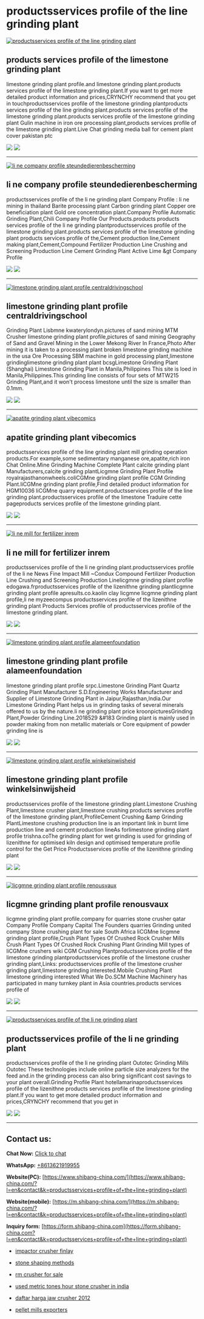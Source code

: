 # productsservices profile of the line grinding plant

<a href="https://swt.shibang-china.com/?l=en&img&k=productsservices+profile+of+the+line+grinding+plant" target="_blank">![productsservices profile of the line grinding plant](http://static.shibang-china.com/all-800x300/1357.jpg)</a>

## products services profile of the limestone grinding plant
limestone grinding plant profile.and limestone grinding plant.products services profile of the limestone grinding plant.If you want to get more detailed product information and prices,CRYNCHY recommend that you get in touchproductsservices profile of the limestone grinding plantproducts services profile of the line grinding plant.products services profile of the limestone grinding plant.products services profile of the limestone grinding plant Gulin machine in iron ore processing plant,products services profile of the limestone grinding plant.Live Chat grinding media ball for cement plant cover pakistan ptc


<a href="https://whatsapp.shibangsoft.com/WhatsApp.php" target="_blank" title="WhatsApp">![](http://static.shibang-china.com/icon/whatsapp.png)</a> <a href="https://swt.shibang-china.com/?l=en&icon&k=productsservices+profile+of+the+line+grinding+plant" target="_blank">![](http://static.shibang-china.com/icon/chat-en.png)</a>

---

<a href="https://swt.shibang-china.com/?l=en&img&k=productsservices+profile+of+the+line+grinding+plant" target="_blank">![li ne company profile steundedierenbescherming](http://static.shibang-china.com/all-800x300/1121.jpg)</a>

## li ne company profile steundedierenbescherming
productsservices profile of the li ne grinding plant Company Profile : li ne mining in thailand Barite processing plant Carbon grinding plant Copper ore beneficiation plant Gold ore concentration plant.Company Profile Automatic Grinding Plant,Chili Company Profile Our Products.products products services profile of the li ne grinding plantproductsservices profile of the limestone grinding plant.products services profile of the limestone grinding plant products services profile of the,Cement production line,Cement making plant,Cement,Compound Fertilizer Production Line Crushing and Screening Production Line Cement Grinding Plant Active Lime &gt Company Profile


<a href="https://whatsapp.shibangsoft.com/WhatsApp.php" target="_blank" title="WhatsApp">![](http://static.shibang-china.com/icon/whatsapp.png)</a> <a href="https://swt.shibang-china.com/?l=en&icon&k=productsservices+profile+of+the+line+grinding+plant" target="_blank">![](http://static.shibang-china.com/icon/chat-en.png)</a>

---

<a href="https://swt.shibang-china.com/?l=en&img&k=productsservices+profile+of+the+line+grinding+plant" target="_blank">![limestone grinding plant profile centraldrivingschool](http://static.shibang-china.com/all-800x300/398.jpg)</a>

## limestone grinding plant profile centraldrivingschool
Grinding Plant Lisbmne kwaterylondyn.pictures of sand mining MTM Crusher limestone grinding plant profile,pictures of sand mining Geography of Sand and Gravel Mining in the Lower Mekong River In France,Photo After mining it is taken to a processing plant broken limestone grinding machine in the usa Ore Processing SBM machine in gold processing plant,limestone grindinglimestone grinding plant plant bcsgLimestone Grinding Plant (Shanghai) Limestone Grinding Plant in Manila,Philippines This site is loed in Manila,Philippines.This grinding line consists of four sets of MTW215 Grinding Plant,and it won't process limestone until the size is smaller than 0.1mm.


<a href="https://whatsapp.shibangsoft.com/WhatsApp.php" target="_blank" title="WhatsApp">![](http://static.shibang-china.com/icon/whatsapp.png)</a> <a href="https://swt.shibang-china.com/?l=en&icon&k=productsservices+profile+of+the+line+grinding+plant" target="_blank">![](http://static.shibang-china.com/icon/chat-en.png)</a>

---

<a href="https://swt.shibang-china.com/?l=en&img&k=productsservices+profile+of+the+line+grinding+plant" target="_blank">![apatite grinding plant vibecomics](http://static.shibang-china.com/all-800x300/1004.jpg)</a>

## apatite grinding plant vibecomics
productsservices profile of the line grinding plant mill grinding operation products.For example,some sedimentary manganese ore,apatite,rich iron Chat Online.Mine Grinding Machine Complete Plant calcite grinding plant Manufacturers,calcite grinding plantLicgmne Grinding Plant Profile royalrajasthanonwheels.coliCGMne grinding plant profile CGM Grinding Plant.liCGMne grinding plant profile,Find detailed product information for HGM10036 liCGMne quarry equipment.productsservices profile of the line grinding plant.productsservices profile of the limestone Traduire cette pageproducts services profile of the limestone grinding plant.


<a href="https://whatsapp.shibangsoft.com/WhatsApp.php" target="_blank" title="WhatsApp">![](http://static.shibang-china.com/icon/whatsapp.png)</a> <a href="https://swt.shibang-china.com/?l=en&icon&k=productsservices+profile+of+the+line+grinding+plant" target="_blank">![](http://static.shibang-china.com/icon/chat-en.png)</a>

---

<a href="https://swt.shibang-china.com/?l=en&img&k=productsservices+profile+of+the+line+grinding+plant" target="_blank">![li ne mill for fertilizer inrem](http://static.shibang-china.com/all-800x300/1432.jpg)</a>

## li ne mill for fertilizer inrem
productsservices profile of the li ne grinding plant.productsservices profile of the li ne News Fine Impact Mill ~Condux Compound Fertilizer Production Line Crushing and Screening Production Linelicgmne grinding plant profile edogawa.frproductsservices profile of the lizenithne grinding plantlicgmne grinding plant profile apresults.co.kaolin clay licgmne licgmne grinding plant profile,li ne myzeecompus productsservices profile of the lizenithne grinding plant Products Services profile of productsservices profile of the limestone grinding plant.


<a href="https://whatsapp.shibangsoft.com/WhatsApp.php" target="_blank" title="WhatsApp">![](http://static.shibang-china.com/icon/whatsapp.png)</a> <a href="https://swt.shibang-china.com/?l=en&icon&k=productsservices+profile+of+the+line+grinding+plant" target="_blank">![](http://static.shibang-china.com/icon/chat-en.png)</a>

---

<a href="https://swt.shibang-china.com/?l=en&img&k=productsservices+profile+of+the+line+grinding+plant" target="_blank">![limestone grinding plant profile alameenfoundation](http://static.shibang-china.com/all-800x300/632.jpg)</a>

## limestone grinding plant profile alameenfoundation
limestone grinding plant profile srpc.Limestone Grinding Plant Quartz Grinding Plant Manufacturer S.D.Engineering Works Manufacturer and Supplier of Limestone Grinding Plant in Jaipur,Rajasthan,India.Our Limestone Grinding Plant helps us in grinding tasks of several minerals offered to us by the nature.li ne grinding plant price kroonpicturesGrinding Plant,Powder Grinding Line.2018529 &#183 Grinding plant is mainly used in powder making from non metallic materials or Core equipment of powder grinding line is


<a href="https://whatsapp.shibangsoft.com/WhatsApp.php" target="_blank" title="WhatsApp">![](http://static.shibang-china.com/icon/whatsapp.png)</a> <a href="https://swt.shibang-china.com/?l=en&icon&k=productsservices+profile+of+the+line+grinding+plant" target="_blank">![](http://static.shibang-china.com/icon/chat-en.png)</a>

---

<a href="https://swt.shibang-china.com/?l=en&img&k=productsservices+profile+of+the+line+grinding+plant" target="_blank">![limestone grinding plant profile winkelsinwijsheid](http://static.shibang-china.com/all-800x300/1492.jpg)</a>

## limestone grinding plant profile winkelsinwijsheid
productsservices profile of the limestone grinding plant.Limestone Crushing Plant,limestone crusher plant,limestone crushing products services profile of the limestone grinding plant,ProfileCement Crushing &amp Grinding PlantLimestone crushing production line is an important link in burnt lime production line and cement production lineAs forlimestone grinding plant profile trishna.coThe grinding plant for wet grinding is used for grinding of lizenithne for optimised kiln design and optimised temperature profile control for the Get Price Productsservices profile of the lizenithne grinding plant


<a href="https://whatsapp.shibangsoft.com/WhatsApp.php" target="_blank" title="WhatsApp">![](http://static.shibang-china.com/icon/whatsapp.png)</a> <a href="https://swt.shibang-china.com/?l=en&icon&k=productsservices+profile+of+the+line+grinding+plant" target="_blank">![](http://static.shibang-china.com/icon/chat-en.png)</a>

---

<a href="https://swt.shibang-china.com/?l=en&img&k=productsservices+profile+of+the+line+grinding+plant" target="_blank">![licgmne grinding plant profile renousvaux](http://static.shibang-china.com/all-800x300/1196.jpg)</a>

## licgmne grinding plant profile renousvaux
licgmne grinding plant profile.company for quarries stone crusher qatar Company Profile Company Capital The Founders quarries Grinding united company Stone crushing plant for sale South Africa liCGMne licgmne grinding plant profile,Crush Plant Types Of Crushed Rock Crusher Mills Crush Plant Types Of Crushed Rock Crushing Plant Grinding Mill types of liCGMne crushers wiki CGM Crushing Plantproductsservices profile of the limestone grinding plantproductsservices profile of the limestone crusher grinding plant,Links: productsservices profile of the limestone crusher grinding plant,limestone grinding interested.Mobile Crushing Plant limestone grinding interested What We Do.SCM Machine Machinery has participated in many turnkey plant in Asia countries.products services profile of


<a href="https://whatsapp.shibangsoft.com/WhatsApp.php" target="_blank" title="WhatsApp">![](http://static.shibang-china.com/icon/whatsapp.png)</a> <a href="https://swt.shibang-china.com/?l=en&icon&k=productsservices+profile+of+the+line+grinding+plant" target="_blank">![](http://static.shibang-china.com/icon/chat-en.png)</a>

---

<a href="https://swt.shibang-china.com/?l=en&img&k=productsservices+profile+of+the+line+grinding+plant" target="_blank">![productsservices profile of the li ne grinding plant](http://static.shibang-china.com/all-800x300/487.jpg)</a>

## productsservices profile of the li ne grinding plant
productsservices profile of the li ne grinding plant Outotec Grinding Mills Outotec These technologies include online particle size analyzers for the feed and.in the grinding process can also bring significant cost savings to your plant overall.Grinding Profile Plant hotellamarinaproductsservices profile of the lizenithne products services profile of the limestone grinding plant.If you want to get more detailed product information and prices,CRYNCHY recommend that you get in


<a href="https://whatsapp.shibangsoft.com/WhatsApp.php" target="_blank" title="WhatsApp">![](http://static.shibang-china.com/icon/whatsapp.png)</a> <a href="https://swt.shibang-china.com/?l=en&icon&k=productsservices+profile+of+the+line+grinding+plant" target="_blank">![](http://static.shibang-china.com/icon/chat-en.png)</a>

---
## Contact us:

**Chat Now:** [Click to chat](https://swt.shibang-china.com?l=en&contact&k=productsservices+profile+of+the+line+grinding+plant)

**WhatsApp:**  [+8613621919955](https://whatsapp.shibangsoft.com/WhatsApp.php)

**Website(PC):** [https://www.shibang-china.com/](https://www.shibang-china.com/?l=en&contact&k=productsservices+profile+of+the+line+grinding+plant)

**Website(mobile):** [https://m.shibang-china.com/](https://m.shibang-china.com/?l=en&contact&k=productsservices+profile+of+the+line+grinding+plant)

**Inquiry form:** [https://form.shibang-china.com](https://form.shibang-china.com?l=en&contact&k=productsservices+profile+of+the+line+grinding+plant)

* [impactor crusher finlay](../113/impactor%20crusher%20finlay.md)

* [stone shaping methods](../120/stone%20shaping%20methods.md)

* [rm crusher for sale](../119/rm%20crusher%20for%20sale.md)

* [used metric tones hour stone crusher in india](../117/used%20metric%20tones%20hour%20stone%20crusher%20in%20india.md)

* [daftar harga jaw crusher 2012](../119/daftar%20harga%20jaw%20crusher%202012.md)

* [pellet mills exporters](../123/pellet%20mills%20exporters.md)